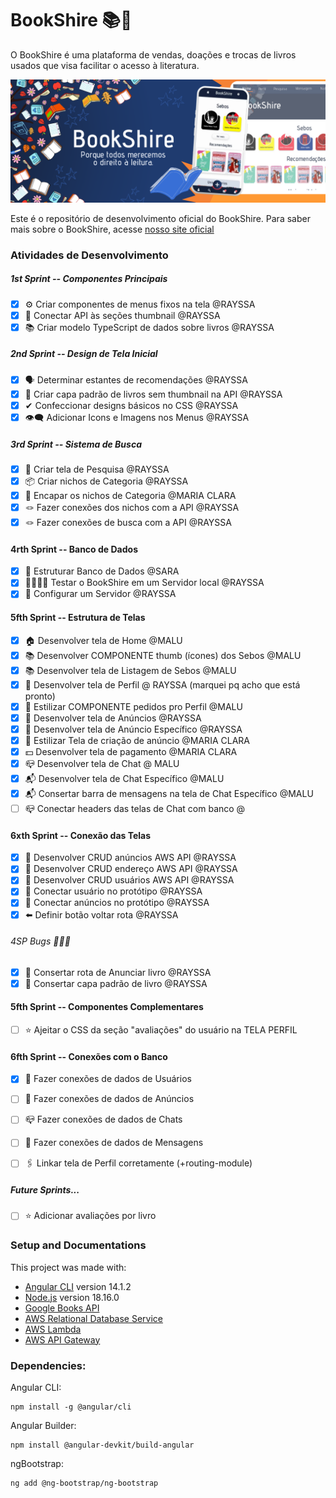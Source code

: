 # BookShire 📚🌳

O BookShire é uma plataforma de vendas, doações e trocas de livros usados que visa facilitar o acesso à literatura.

![Banner Informativo do BookShire](/src/assets/banner.png)

Este é o repositório de desenvolvimento oficial do BookShire. Para saber mais sobre o BookShire, acesse [nosso site oficial](https://bookshire.vercel.app/)

### Atividades de Desenvolvimento

##### 1st Sprint -- Componentes Principais
- [x] ⚙️ Criar componentes de menus fixos na tela @RAYSSA
- [x] 🔗 Conectar API às seções thumbnail @RAYSSA
- [x] 📚 Criar modelo TypeScript de dados sobre livros @RAYSSA

##### 2nd Sprint -- Design de Tela Inicial
- [x] 🗣️ Determinar estantes de recomendações @RAYSSA
- [x] 📘 Criar capa padrão de livros sem thumbnail na API @RAYSSA
- [x] ✔ Confeccionar designs básicos no CSS @RAYSSA 
- [x] 👁️‍🗨️ Adicionar Icons e Imagens nos Menus @RAYSSA

##### 3rd Sprint -- Sistema de Busca
- [x] 🔎 Criar tela de Pesquisa @RAYSSA
- [x] 📦 Criar nichos de Categoria @RAYSSA
- [x] 💟 Encapar os nichos de Categoria @MARIA CLARA
- [x] 🪢 Fazer conexões dos nichos com a API @RAYSSA
- [x] 🪢 Fazer conexões de busca com a API @RAYSSA

#### 4rth Sprint -- Banco de Dados
- [x] 🔨 Estruturar Banco de Dados @SARA
- [x] 👹👹👹👹 Testar o BookShire em um Servidor local @RAYSSA
- [x] 👹 Configurar um Servidor @RAYSSA

#### 5fth Sprint -- Estrutura de Telas
- [x] 🏠 Desenvolver tela de Home @MALU
- [x] 📚 Desenvolver COMPONENTE thumb (ícones) dos Sebos @MALU
- [x] 📚 Desenvolver tela de Listagem de Sebos @MALU
- [x] 👤 Desenvolver tela de Perfil @ RAYSSA (marquei pq acho que está pronto)
- [x] 👤 Estilizar COMPONENTE pedidos pro Perfil @MALU
- [x] 📢 Desenvolver tela de Anúncios @RAYSSA
- [x] 📢 Desenvolver tela de Anúncio Específico @RAYSSA
- [x] 📢 Estilizar Tela de criação de anúncio @MARIA CLARA
- [x] 💵 Desenvolver tela de pagamento @MARIA CLARA
- [x] 📪 Desenvolver tela de Chat @ MALU
- [x] 📬 Desenvolver tela de Chat Específico @MALU
- [x] 📬 Consertar barra de mensagens na tela de Chat Específico @MALU
- [ ] 📪 Conectar headers das telas de Chat com banco @ 

#### 6xth Sprint -- Conexão das Telas
- [x] 🙌 Desenvolver CRUD anúncios AWS API @RAYSSA
- [x] 🙌 Desenvolver CRUD endereço AWS API @RAYSSA
- [x] 🙌 Desenvolver CRUD usuários AWS API @RAYSSA
- [x] 🙌 Conectar usuário no protótipo @RAYSSA
- [x] 🙌 Conectar anúncios no protótipo @RAYSSA
- [x] ⬅️ Definir botão voltar rota @RAYSSA

###### 4SP Bugs 👾👾👾
- [x] 🎯 Consertar rota de Anunciar livro @RAYSSA
- [x] 📔 Consertar capa padrão de livro @RAYSSA

#### 5fth Sprint -- Componentes Complementares
- [ ] ⭐ Ajeitar o CSS da seção "avaliações" do usuário na TELA PERFIL

#### 6fth Sprint -- Conexões com o Banco
- [x] 👤 Fazer conexões de dados de Usuários
- [ ] 📢 Fazer conexões de dados de Anúncios
- [ ] 📪 Fazer conexões de dados de Chats
- [ ] 📨 Fazer conexões de dados de Mensagens
- [ ] 🖇️ Linkar tela de Perfil corretamente (+routing-module)


##### Future Sprints...
- [ ] ⭐ Adicionar avaliações por livro 


### Setup and Documentations
This project was made with:
- [Angular CLI](https://github.com/angular/angular-cli) version 14.1.2
- [Node.js](https://nodejs.org/en/docs) version 18.16.0
- [Google Books API](https://developers.google.com/books)
- [AWS Relational Database Service](https://aws.amazon.com/rds/?trk=eca03f9c-ce0f-4704-b08e-e6fe66f1f54d&sc_channel=ps&ef_id=CjwKCAiA3aeqBhBzEiwAxFiOBi8x1R_S1-MRBsNIuq3sut86SOrih5aDofznWUIVQFLT6IP4ZOpS3xoCt-MQAvD_BwE:G:s&s_kwcid=AL!4422!3!548640877181!e!!g!!aws%20rds!12024809973!118832469809)
- [AWS Lambda](https://aws.amazon.com/pm/lambda/?trk=56f58804-91cd-4af4-98d4-afe277a57fd3&sc_channel=ps&ef_id=CjwKCAiA3aeqBhBzEiwAxFiOBr1fz1cyLtHgc7qp1qWNMpnqEjdUU9-7QoD1brKaXWGKrC1MRMLKIRoCQRoQAvD_BwE:G:s&s_kwcid=AL!4422!3!651510591822!e!!g!!aws%20lambda!19828231347!148480170233)
- [AWS API Gateway](https://aws.amazon.com/api-gateway/) 

### Dependencies:
    
Angular CLI:

    npm install -g @angular/cli

Angular Builder:

    npm install @angular-devkit/build-angular

ngBootstrap:

    ng add @ng-bootstrap/ng-bootstrap